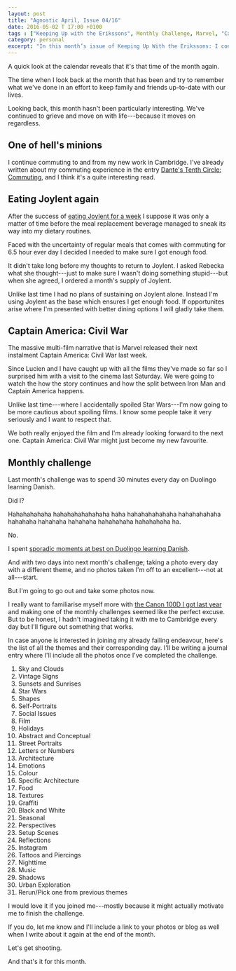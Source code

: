 ```yaml
---
layout: post
title: "Agnostic April, Issue 04/16"
date: 2016-05-02 T 17:00 +0100
tags : ["Keeping Up with the Erikssons", Monthly Challenge, Marvel, "Captain America: Civil War", Movies, Joylent, Commuting, Photography]
category: personal
excerpt: "In this month’s issue of Keeping Up With the Erikssons: I continue commuting, eat more Joylent, Lucien and I go watch the next Marvel film (no spoilers, promise), I look back at this month's challenge and invite you to join this month's challenge."
---
```

A quick look at the calendar reveals that it's that time of the month again.

The time when I look back at the month that has been and try to remember what we've done in an effort to keep family and friends up-to-date with our lives.

Looking back, this month hasn't been particularly interesting. We've continued to grieve and move on with life---because it moves on regardless.

## One of hell's minions

I continue commuting to and from my new work in Cambridge. I've already written about my commuting experience in the entry [Dante's Tenth Circle: Commuting][commuting], and I think it's a quite interesting read.

## Eating Joylent again

After the success of [eating Joylent for a week][joylent] I suppose it was only a matter of time before the meal replacement beverage managed to sneak its way into my dietary routines.

Faced with the uncertainty of regular meals that comes with commuting for 6.5 hour ever day I decided I needed to make sure I got enough food.

It didn't take long before my thoughts to return to Joylent. I asked Rebecka what she thought---just to make sure I wasn't doing something stupid---but when she agreed, I ordered a month's supply of Joylent.

Unlike last time I had no plans of sustaining on Joylent alone. Instead I'm using Joylent as the base which ensures I get enough food. If opportunites arise where I'm presented with better dining options I will gladly take them.

## Captain America: Civil War

The massive multi-film narrative that is Marvel released their next instalment Captain America: Civil War last week.

Since Lucien and I have caught up with all the films they've made so far so I surprised him with a visit to the cinema last Saturday. We were going to watch the how the story continues and how the split between Iron Man and Captain America happens.

Unlike last time---where I accidentally spoiled Star Wars---I'm now going to be more cautious about spoiling films. I know some people take it very seriously and I want to respect that.

We both really enjoyed the film and I'm already looking forward to the next one. Captain America: Civil War might just become my new favourite.

## Monthly challenge

Last month's challenge was to spend 30 minutes every day on Duolingo learning Danish.

Did I?

Hahahahahaha hahahahahahahaha haha hahahahahahaha hahahahahaha hahahaha hahahaha hahahaha hahahahaha hahahahaha ha.

No.

I spent [sporadic moments at best on Duolingo learning Danish][duolingo].

And with two days into next month's challenge; taking a photo every day with a different theme, and no photos taken I'm off to an excellent---not at all---start.

But I'm going to go out and take some photos now.

I really want to familiarise myself more with [the Canon 100D I got last year][camera] and making one of the monthly challenges seemed like the perfect excuse. But to be honest, I hadn't imagined taking it with me to Cambridge every day but I'll figure out something that works.

In case anyone is interested in joining my already failing endeavour, here's the list of all the themes and their corresponding day. I'll be writing a journal entry where I'll include all the photos once I've completed the challenge.

1. Sky and Clouds
2. Vintage Signs
3. Sunsets and Sunrises
4. Star Wars
5. Shapes
6. Self-Portraits
7. Social Issues
8. Film
9. Holidays
10. Abstract and Conceptual
11. Street Portraits
12. Letters or Numbers
13. Architecture
14. Emotions
15. Colour
16. Specific Architecture
17. Food
18. Textures
19. Graffiti
20. Black and White
21. Seasonal
22. Perspectives
23. Setup Scenes
24. Reflections
25. Instagram
26. Tattoos and Piercings
27. Nighttime
28. Music
29. Shadows
30. Urban Exploration
31. Rerun/Pick one from previous themes

I would love it if you joined me---mostly because it might actually motivate me to finish the challenge.

If you do, let me know and I'll include a link to your photos or blog as well when I write about it again at the end of the month.

Let's get shooting.

And that's it for this month.

[commuting]: /blog/dantes-tenth-circle-commuting
[joylent]: /blog/the-joys-of-living-on-joylent
[duolingo]: /blog/a-multilingual-monologue
[camera]: /blog/lights-camera-something
